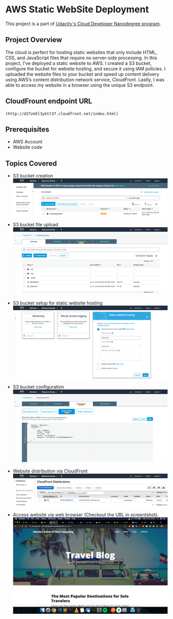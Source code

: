 # AWS Static WebSite Deployment

This project is a part of [Udacity's Cloud Developer Nanodegree program](https://www.udacity.com/course/cloud-developer-nanodegree--nd9990).

## Project Overview

The cloud is perfect for hosting static websites that only include HTML, CSS, and JavaScript files that require no server-side processing. In this project, I've deployed a static website to AWS. I created a S3 bucket, configure the bucket for website hosting, and secure it using IAM policies. I uploaded the website files to your bucket and speed up content delivery using AWS’s content distribution network service, CloudFront. Lastly, I was able to access my website in a browser using the unique S3 endpoint.

## CloudFrount endpoint URL

```
(http://d27zm5l3yktt37.cloudfront.net/index.html)
```

## Prerequisites

* AWS Account
* Website code

## Topics Covered

* S3 bucket creation
![](images/bucket.png)

* S3 bucket file upload
![](images/bucket_files.png)

* S3 bucket setup for static website hosting
![](images/setup.png)

* S3 bucket configuration
![](images/IAMpolicies.png)

* Website distribution via CloudFront
![](images/cloudfront.png)

* Access website via web browser (Checkout the URL in screentshot).
![](images/deployed.png)

